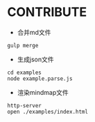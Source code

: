 # CONTRIBUTE
* 合并md文件
```
gulp merge
```
* 生成json文件
```
cd examples
node example.parse.js
```
* 渲染mindmap文件
```
http-server
open ./examples/index.html
```
